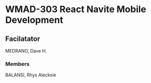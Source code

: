 # WMAD-303 React Navite Mobile Development

## Facilatator 
MEDRANO, Dave H.

### Members
BALANSI, Rhys Alecksie
